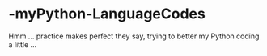 # -myPython-LanguageCodes
Hmm ... practice makes perfect they say, trying to better my Python coding a little ...
